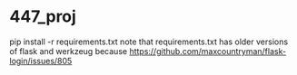 # 447_proj
pip install -r requirements.txt
note that requirements.txt has older versions of flask and werkzeug because https://github.com/maxcountryman/flask-login/issues/805

